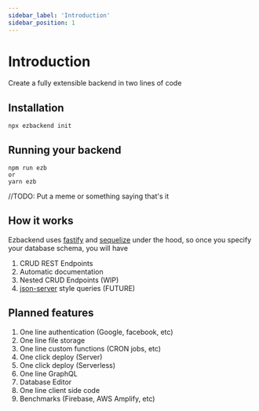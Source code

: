 ```yaml
---
sidebar_label: 'Introduction'
sidebar_position: 1
---
```


# Introduction

Create a fully extensible backend in two lines of code

## Installation

```
npx ezbackend init
```

## Running your backend
```
npm run ezb
or
yarn ezb
```

//TODO: Put a meme or something saying that's it

## How it works

Ezbackend uses [fastify](https://www.fastify.io/) and [sequelize](https://sequelize.org/master/) under the hood, so once you specify your database schema, you will have
1. CRUD REST Endpoints
1. Automatic documentation
1. Nested CRUD Endpoints (WIP)
1. [json-server](https://github.com/typicode/json-server) style queries (FUTURE)


## Planned features

1. One line authentication (Google, facebook, etc)
1. One line file storage
1. One line custom functions (CRON jobs, etc)
1. One click deploy (Server)
1. One click deploy (Serverless)
1. One line GraphQL
1. Database Editor
1. One line client side code
1. Benchmarks (Firebase, AWS Amplify, etc)


